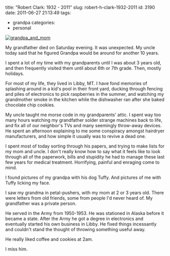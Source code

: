title: "Robert Clark: 1932 - 2011"
slug: robert-h-clark-1932-2011
id: 3190
date: 2011-06-27 21:13:49
tags: 
- grandpa
categories: 
- personal

[![](http://www.chesnok.com/daily/wp-content/uploads/2011/06/grandpa_and_mom-291x300.jpg "grandpa_and_mom")](http://www.chesnok.com/daily/wp-content/uploads/2011/06/grandpa_and_mom.jpg)

My grandfather died on Saturday evening. It was unexpected. My uncle today said that he figured Grandpa would be around for another 10 years. 

I spent a lot of my time with my grandparents until I was about 3 years old, and then frequently visited them until about 6th or 7th grade. Then, mostly holidays. 

For most of my life, they lived in Libby, MT. I have fond memories of splashing around in a kid's pool in their front yard, ducking through fencing and piles of electronics to pick raspberries in the summer, and watching my grandmother smoke in the kitchen while the dishwasher ran after she baked chocolate chip cookies. 

My uncle taught me morse code in my grandparents' attic. I spent way too many hours watching my grandfather solder strange machines back to life, and fix all of our neighbor's TVs and many seemingly throw-away devices. He spent an afternoon explaining to me some conspiracy amongst hairdryer manufacturers, and how simple it usually was to revive a dead one.

I spent most of today sorting through his papers, and trying to make lists for my mom and uncle. I don't really know how to say what it feels like to look through all of the paperwork, bills and stupidity he had to manage these last few years for medical treatment. Horrifying, painful and enraging come to mind. 

I found pictures of my grandpa with his dog Tuffy. And pictures of me with Tuffy licking my face. 

I saw my grandma in petal-pushers, with my mom at 2 or 3 years old. There were letters from old friends, some from people I'd never heard of. My grandfather was a private person. 

He served in the Army from 1950-1953\. He was stationed in Alaska before it became a state. After the Army he got a degree in electronics and eventually started his own business in Libby. He fixed things incessantly and couldn't stand the thought of throwing something useful away.

He really liked coffee and cookies at 2am.

I miss him.
